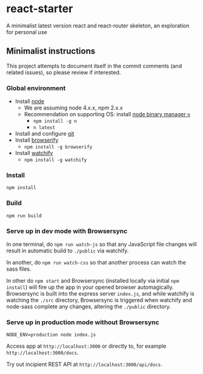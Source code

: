 # react-starter
A minimalist latest version react and react-router skeleton, an exploration for personal use

## Minimalist instructions

This project attempts to document itself in the commit comments (and related issues), so please review if interested.

### Global environment

* Install [node](https://nodejs.org/en/)
    * We are assuming node 4.x.x, npm 2.x.x
    * Recommendation on supporting OS: install [node binary manager `n`](https://github.com/tj/n)
        * `npm install -g n`
        * `n latest`
* Install and configure [git](https://git-scm.com/book/en/v2)
* Install [browserify](http://browserify.org/)
    * `npm install -g browserify`
* Install [watchify](https://github.com/substack/watchify)
    * `npm install -g watchify`

### Install

````
npm install
````

### Build

````
npm run build
````

### Serve up in dev mode with Browsersync

In one terminal, do `npm run watch-js` so that any JavaScript file changes will result in automatic build to `./public` via watchify.

In another, do `npm run watch-css` so that another process can watch the sass files.

In other do `npm start` and Browsersync (installed locally via initial `npm install`) will fire up the app in your opened browser automagically. Browsersync is built into the express server `index.js`, and while watchify is watching the `./src` directory, Browsersync is triggered when watchify and node-sass complete any changes, altering the `./public` directory.

### Serve up in production mode without Browsersync

```
NODE_ENV=production node index.js
```

Access app at `http://localhost:3000` or directly to, for example `http://localhost:3000/docs`.

Try out incipient REST API at `http://localhost:3000/api/docs`.
